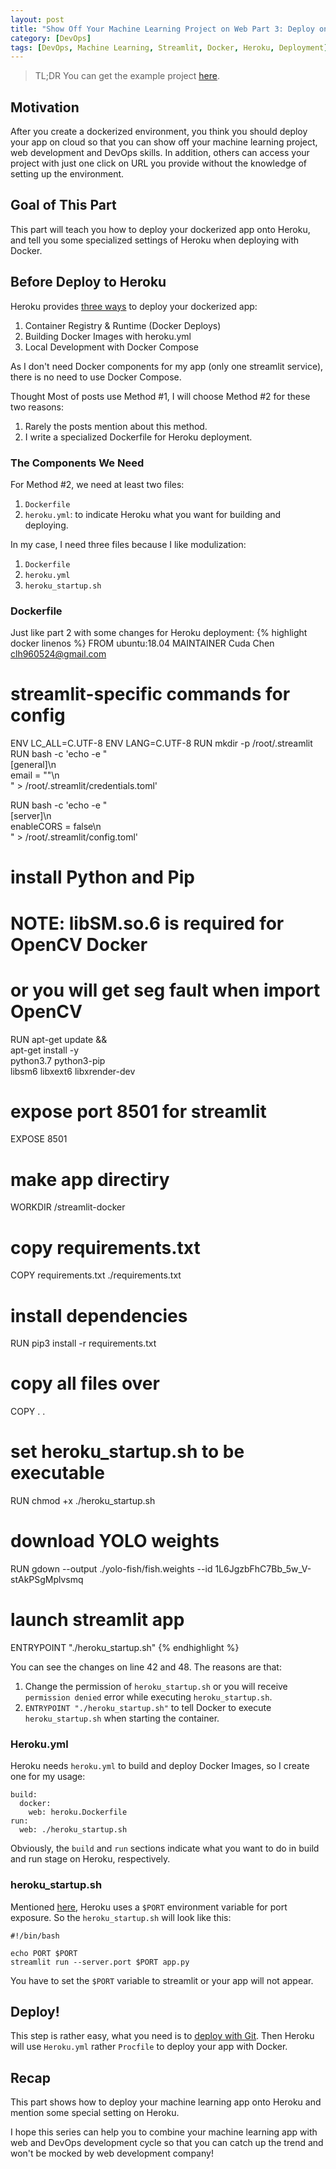 ```yaml
---
layout: post
title: "Show Off Your Machine Learning Project on Web Part 3: Deploy onto Heroku with Docker"
category: [DevOps]
tags: [DevOps, Machine Learning, Streamlit, Docker, Heroku, Deployment]
---
```


> TL;DR
> You can get the example project [here](https://github.com/Cuda-Chen/fish-yolo-grabcut). 
> 

## Motivation
After you create a dockerized environment, 
you think you should deploy your app on cloud so that you can show off your
machine learning project, web development and DevOps skills. In addition,
others can access your project with just one click on URL you provide
without the knowledge of setting up the environment.

## Goal of This Part
This part will teach you how to deploy your dockerized app onto Heroku,
and tell you some specialized settings of Heroku when deploying with Docker.

## Before Deploy to Heroku
Heroku provides [three ways](https://devcenter.heroku.com/categories/deploying-with-docker) to deploy your dockerized app:
1. Container Registry & Runtime (Docker Deploys)
2. Building Docker Images with heroku.yml
3. Local Development with Docker Compose

As I don't need Docker components for my app (only one streamlit service),
there is no need to use Docker Compose.


Thought Most of posts use Method #1, I will choose Method #2 for these two reasons:
1. Rarely the posts mention about this method.
2. I write a specialized Dockerfile for Heroku deployment.

### The Components We Need
For Method #2, we need at least two files:
1. `Dockerfile`
2. `heroku.yml`: to indicate Heroku what you want for building and deploying.

In my case, I need three files because I like modulization:
1. `Dockerfile`
2. `heroku.yml`
3. `heroku_startup.sh`

### Dockerfile
Just like part 2 with some changes for Heroku deployment:
{% highlight docker linenos %}
FROM ubuntu:18.04
MAINTAINER Cuda Chen <clh960524@gmail.com>

# streamlit-specific commands for config
ENV LC_ALL=C.UTF-8
ENV LANG=C.UTF-8
RUN mkdir -p /root/.streamlit
RUN bash -c 'echo -e "\
[general]\n\
email = \"\"\n\
" > /root/.streamlit/credentials.toml'

RUN bash -c 'echo -e "\
[server]\n\
enableCORS = false\n\
" > /root/.streamlit/config.toml'
# install Python and Pip
#
# NOTE: libSM.so.6 is required for OpenCV Docker
# or you will get seg fault when import OpenCV
RUN apt-get update && \
    apt-get install -y \
    python3.7 python3-pip \
    libsm6 libxext6 libxrender-dev

# expose port 8501 for streamlit
EXPOSE 8501

# make app directiry
WORKDIR /streamlit-docker

# copy requirements.txt
COPY requirements.txt ./requirements.txt

# install dependencies
RUN pip3 install -r requirements.txt

# copy all files over
COPY . .

# set heroku_startup.sh to be executable
RUN chmod +x ./heroku_startup.sh

# download YOLO weights
RUN gdown --output ./yolo-fish/fish.weights --id 1L6JgzbFhC7Bb_5w_V-stAkPSgMplvsmq 

# launch streamlit app
ENTRYPOINT "./heroku_startup.sh"
{% endhighlight %}

You can see the changes on line 42 and 48. The reasons are that:
1. Change the permission of `heroku_startup.sh` or you will receive `permission denied`
error while executing `heroku_startup.sh`.
2. `ENTRYPOINT "./heroku_startup.sh"` to tell Docker to execute `heroku_startup.sh`
when starting the container.

### Heroku.yml
Heroku needs `heroku.yml` to build and deploy Docker Images, so I create one
for my usage:
```
build:
  docker:
    web: heroku.Dockerfile
run:
  web: ./heroku_startup.sh
```

Obviously, the `build` and `run` sections indicate what you want to do
in build and run stage on Heroku, respectively.

### heroku_startup.sh
Mentioned [here](https://devcenter.heroku.com/articles/container-registry-and-runtime#unsupported-dockerfile-commands),
Heroku uses a `$PORT` environment variable for port exposure. So the
`heroku_startup.sh` will look like this:
```
#!/bin/bash

echo PORT $PORT
streamlit run --server.port $PORT app.py
```

You have to set the `$PORT` variable to streamlit or your app
will not appear.

## Deploy!
This step is rather easy, what you need is to [deploy with Git](https://devcenter.heroku.com/articles/git).
Then Heroku will use `Heroku.yml` rather `Procfile` to deploy your app
with Docker.

## Recap
This part shows how to deploy your machine learning app onto Heroku and
mention some special setting on Heroku.

I hope this series can help you to combine your machine learning app
with web and DevOps development cycle so that you can catch up the 
trend and won't be mocked by web development company!
